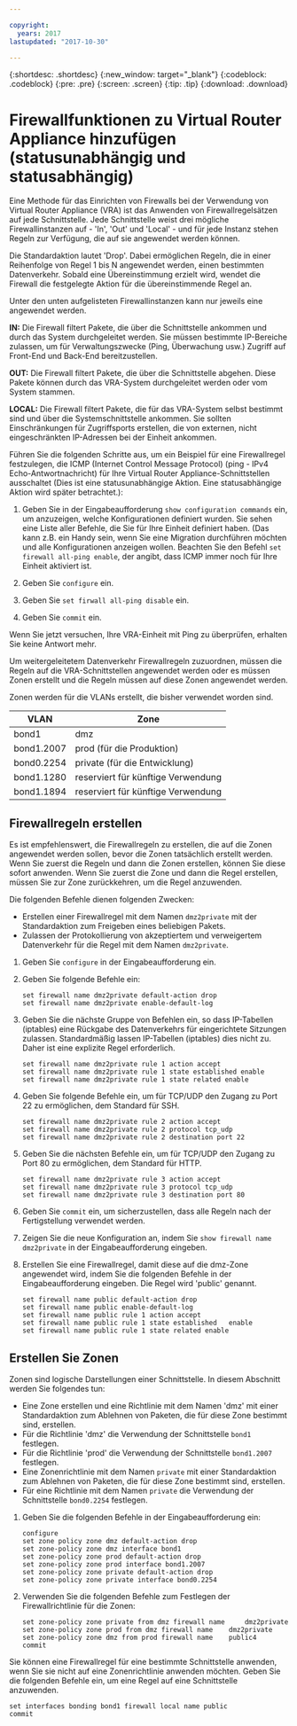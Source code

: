 ```yaml
---

copyright:
  years: 2017
lastupdated: "2017-10-30"

---
```


{:shortdesc: .shortdesc}
{:new_window: target="_blank"}
{:codeblock: .codeblock}
{:pre: .pre}
{:screen: .screen}
{:tip: .tip}
{:download: .download}

# Firewallfunktionen zu Virtual Router Appliance hinzufügen (statusunabhängig und statusabhängig)
Eine Methode für das Einrichten von Firewalls bei der Verwendung von Virtual Router Appliance (VRA) ist das Anwenden von Firewallregelsätzen auf jede Schnittstelle. Jede Schnittstelle weist drei mögliche Firewallinstanzen auf - 'In', 'Out' und 'Local' - und für jede Instanz stehen Regeln zur Verfügung, die auf sie angewendet werden können. 

Die Standardaktion lautet 'Drop'. Dabei ermöglichen Regeln, die in einer Reihenfolge von Regel 1 bis N angewendet werden, einen bestimmten Datenverkehr. Sobald eine Übereinstimmung erzielt wird, wendet die Firewall die festgelegte Aktion für die übereinstimmende Regel an.

Unter den unten aufgelisteten Firewallinstanzen kann nur jeweils eine angewendet werden.

**IN:** Die Firewall filtert Pakete, die über die Schnittstelle ankommen und durch das System durchgeleitet werden. Sie müssen bestimmte IP-Bereiche zulassen, um für Verwaltungszwecke (Ping, Überwachung usw.) Zugriff auf Front-End und Back-End bereitzustellen.

**OUT:** Die Firewall filtert Pakete, die über die Schnittstelle abgehen. Diese Pakete können durch das VRA-System durchgeleitet werden oder vom System stammen.

**LOCAL:** Die Firewall filtert Pakete, die für das VRA-System selbst bestimmt sind und über die Systemschnittstelle ankommen. Sie sollten Einschränkungen für Zugriffsports erstellen, die von externen, nicht eingeschränkten IP-Adressen bei der Einheit ankommen.

Führen Sie die folgenden Schritte aus, um ein Beispiel für eine Firewallregel festzulegen, die ICMP (Internet Control Message Protocol) (ping - IPv4 Echo-Antwortnachricht) für Ihre Virtual Router Appliance-Schnittstellen ausschaltet (Dies ist eine statusunabhängige Aktion. Eine statusabhängige Aktion wird später betrachtet.):

1. Geben Sie in der Eingabeaufforderung `show configuration commands` ein, um anzuzeigen, welche Konfigurationen definiert wurden. Sie sehen eine Liste aller Befehle, die Sie für Ihre Einheit definiert haben. (Das kann z.B. ein Handy sein, wenn Sie eine Migration durchführen möchten und alle Konfigurationen anzeigen wollen. Beachten Sie den Befehl `set firewall all-ping enable`, der angibt, dass ICMP immer noch für Ihre Einheit aktiviert ist.

2. Geben Sie `configure` ein.

3. Geben Sie `set firwall all-ping disable` ein.

4. Geben Sie `commit` ein.

Wenn Sie jetzt versuchen, Ihre VRA-Einheit mit Ping zu überprüfen, erhalten Sie keine Antwort mehr.

Um weitergeleitetem Datenverkehr Firewallregeln zuzuordnen, müssen die Regeln auf die VRA-Schnittstellen angewendet werden oder es müssen Zonen erstellt und die Regeln müssen auf diese Zonen angewendet werden.

Zonen werden für die VLANs erstellt, die bisher verwendet worden sind.

 VLAN | Zone 
 ---- | ---- 
bond1 | dmz
bond1.2007 | prod (für die Produktion)
bond0.2254 | private (für die Entwicklung)
bond1.1280 | reserviert für künftige Verwendung
bond1.1894 | reserviert für künftige Verwendung

## Firewallregeln erstellen
Es ist empfehlenswert, die Firewallregeln zu erstellen, die auf die Zonen angewendet werden sollen, bevor die Zonen tatsächlich erstellt werden. Wenn Sie zuerst die Regeln und dann die Zonen erstellen, können Sie diese sofort anwenden. Wenn Sie zuerst die Zone und dann die Regel erstellen, müssen Sie zur Zone zurückkehren, um die Regel anzuwenden.

Die folgenden Befehle dienen folgenden Zwecken:

* Erstellen einer Firewallregel mit dem Namen `dmz2private` mit der Standardaktion zum Freigeben eines beliebigen Pakets.
* Zulassen der Protokollierung von akzeptiertem und verweigertem Datenverkehr für die Regel mit dem Namen `dmz2private`.

1. Geben Sie `configure` in der Eingabeaufforderung ein.

2. Geben Sie folgende Befehle ein:

	~~~
	set firewall name dmz2private default-action drop
	set firewall name dmz2private enable-default-log
	~~~

3. Geben Sie die nächste Gruppe von Befehlen ein, so dass IP-Tabellen (iptables) eine Rückgabe des Datenverkehrs für eingerichtete Sitzungen zulassen. Standardmäßig lassen IP-Tabellen (iptables) dies nicht zu. Daher ist eine explizite Regel erforderlich.

	~~~
	set firewall name dmz2private rule 1 action accept
	set firewall name dmz2private rule 1 state established enable
	set firewall name dmz2private rule 1 state related enable
	~~~

4. Geben Sie folgende Befehle ein, um für TCP/UDP den Zugang zu Port 22 zu ermöglichen, dem Standard für SSH.
	
	~~~
	set firewall name dmz2private rule 2 action accept
	set firewall name dmz2private rule 2 protocol tcp_udp
	set firewall name dmz2private rule 2 destination port 22
	~~~

5. Geben Sie die nächsten Befehle ein, um für TCP/UDP den Zugang zu Port 80 zu ermöglichen, dem Standard für HTTP.

	~~~
	set firewall name dmz2private rule 3 action accept
	set firewall name dmz2private rule 3 protocol tcp_udp
	set firewall name dmz2private rule 3 destination port 80
	~~~

6. Geben Sie `commit` ein, um sicherzustellen, dass alle Regeln nach der Fertigstellung verwendet werden.

7. Zeigen Sie die neue Konfiguration an, indem Sie `show firewall name dmz2private` in der Eingabeaufforderung eingeben.

8. Erstellen Sie eine Firewallregel, damit diese auf die dmz-Zone angewendet wird, indem Sie die folgenden Befehle in der Eingabeaufforderung eingeben. Die Regel wird 'public' genannt. 

	~~~
	set firewall name public default-action drop
	set firewall name public enable-default-log
	set firewall name public rule 1 action accept
	set firewall name public rule 1 state established 	enable
	set firewall name public rule 1 state related enable
	~~~
	
## Erstellen Sie Zonen

Zonen sind logische Darstellungen einer Schnittstelle. In diesem Abschnitt werden Sie folgendes tun:

* Eine Zone erstellen und eine Richtlinie mit dem Namen 'dmz' mit einer Standardaktion zum Ablehnen von Paketen, die für diese Zone bestimmt sind, erstellen.
* Für die Richtlinie 'dmz' die Verwendung der Schnittstelle `bond1` festlegen.
* Für die Richtlinie 'prod' die Verwendung der Schnittstelle `bond1.2007` festlegen.
* Eine Zonenrichtlinie mit dem Namen `private` mit einer Standardaktion zum Ablehnen von Paketen, die für diese Zone bestimmt sind, erstellen.
* Für eine Richtlinie mit dem Namen `private` die Verwendung der Schnittstelle `bond0.2254` festlegen.

1. Geben Sie die folgenden Befehle in der Eingabeaufforderung ein:

	~~~
	configure
	set zone policy zone dmz default-action drop
	set zone-policy zone dmz interface bond1
	set zone-policy zone prod default-action drop
	set zone-policy zone prod interface bond1.2007
	set zone-policy zone private default-action drop
	set zone-policy zone private interface bond0.2254
	~~~
	
2. Verwenden Sie die folgenden Befehle zum Festlegen der Firewallrichtlinie für die Zonen:

	~~~
	set zone-policy zone private from dmz firewall name 	dmz2private
	set zone-policy zone prod from dmz firewall name 	dmz2private
	set zone-policy zone dmz from prod firewall name 	public4
	commit
	~~~
	
Sie können eine Firewallregel für eine bestimmte Schnittstelle anwenden, wenn Sie sie nicht auf eine Zonenrichtlinie anwenden möchten. Geben Sie die folgenden Befehle ein, um eine Regel auf eine Schnittstelle anzuwenden.

~~~
set interfaces bonding bond1 firewall local name public
commit
~~~
